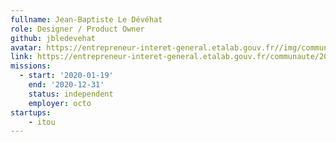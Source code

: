 ```yaml
---
fullname: Jean-Baptiste Le Dévéhat
role: Designer / Product Owner
github: jbledevehat
avatar: https://entrepreneur-interet-general.etalab.gouv.fr//img/communaute/jean-baptiste-le-devehat.png
link: https://entrepreneur-interet-general.etalab.gouv.fr/communaute/2018/jean-baptiste-le-devehat.html
missions: 
  - start: '2020-01-19' 
    end: '2020-12-31' 
    status: independent
    employer: octo
startups: 
    - itou
---
```

